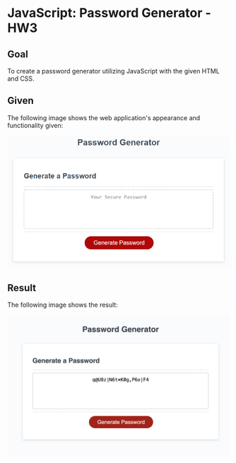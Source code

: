 # JavaScript: Password Generator - HW3

## Goal

To create a password generator utilizing JavaScript with the given HTML and CSS.  

## Given 

The following image shows the web application's appearance and functionality given:

![The Password Generator application displays a red button to "Generate Password".](./Assets/03-javascript-homework-demo.png)

## Result

The following image shows the result: 

![Here is an image of the result](./Assets/HW3-JS-Result.png)